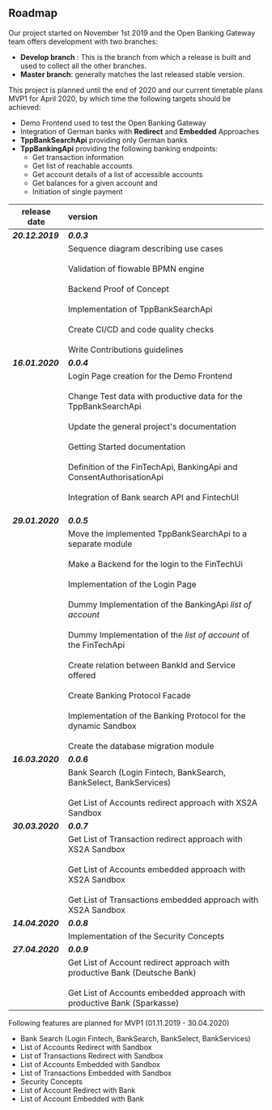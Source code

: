 ## Roadmap

Our project started on November 1st 2019 and the Open Banking Gateway team offers development with two branches: 

* **Develop branch** : This is the branch from which a release is built and used to collect all the other branches. 
* **Master branch**: generally matches the last released stable version.

This project is planned until the end of 2020 and our current timetable plans MVP1 for April 2020, by which time the following targets should be achieved:
* Demo Frontend used to test the Open Banking Gateway
* Integration of German banks with **Redirect** and **Embedded** Approaches 
* **TppBankSearchApi** providing only German banks 
* **TppBankingApi** providing the following banking endpoints:
    * Get transaction information
    * Get list of reachable accounts
    * Get account details of a list of accessible accounts
    * Get balances for a given account and 
    * Initiation of single payment

| release date       | version           |
| ------------- |:-------------|
| ***20.12.2019***      | ***0.0.3*** | 
|            |  Sequence diagram describing use cases<br/><br/>Validation of  flowable BPMN engine<br/><br/>Backend Proof of Concept <br/><br/>Implementation of TppBankSearchApi <br/><br/>Create CI/CD and code quality checks <br/><br/>Write Contributions guidelines| 
|***16.01.2020***     |***0.0.4***    |
|            |Login Page creation for the Demo Frontend<br/><br/>Change Test data with productive data for the TppBankSearchApi<br/><br/>Update the general project's documentation<br/><br/>Getting Started documentation<br/><br/>Definition of the FinTechApi, BankingApi and ConsentAuthorisationApi<br/><br/>Integration of Bank search API and FintechUI<br/><br/>       |
| ***29.01.2020***      | ***0.0.5*** | 
|            |Move the implemented TppBankSearchApi to a separate module<br/><br/>Make a Backend for the login to the FinTechUi<br/><br/>Implementation of the Login Page<br/><br/>Dummy Implementation of the BankingApi *list of account* <br/><br/>Dummy Implementation of the *list of account* of the FinTechApi<br/><br/> Create relation between BankId and Service offered<br/><br/>Create Banking Protocol Facade<br/><br/>Implementation of the Banking Protocol for the dynamic Sandbox<br/><br/>Create the database migration module| 
| ***16.03.2020***      | ***0.0.6*** | 
|            |  Bank Search (Login Fintech, BankSearch, BankSelect, BankServices) <br/><br/>Get List of Accounts redirect approach with XS2A Sandbox|
| ***30.03.2020***      | ***0.0.7*** | 
|            |  Get List of Transaction redirect approach with XS2A Sandbox <br/><br/>Get List of Accounts embedded approach with XS2A Sandbox<br/><br/>Get List of Transactions embedded approach with XS2A Sandbox|
| ***14.04.2020***      | ***0.0.8*** | 
|            |  Implementation of the Security Concepts|
| ***27.04.2020***      | ***0.0.9*** | 
|            |  Get List of Account redirect approach with productive Bank (Deutsche Bank)<br/><br/>Get List of Accounts embedded approach with productive Bank (Sparkasse)|

Following features are planned for MVP1 (01.11.2019 - 30.04.2020)
* Bank Search (Login Fintech, BankSearch, BankSelect, BankServices)
* List of Accounts Redirect with Sandbox
* List of Transactions Redirect with Sandbox
* List of Accounts Embedded with Sandbox
* List of Transactions Embedded with Sandbox
* Security Concepts
* List of Account Redirect with Bank
* List of Account Embedded with Bank
